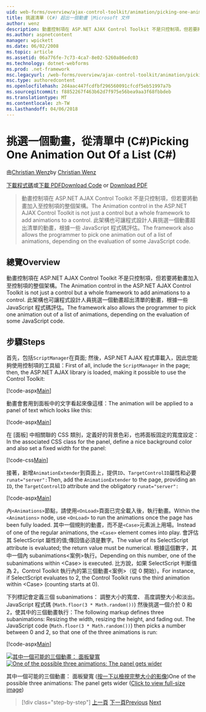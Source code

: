 ```yaml
---
uid: web-forms/overview/ajax-control-toolkit/animation/picking-one-animation-out-of-a-list-cs
title: 挑選清單 (C#) 超出一個動畫 |Microsoft 文件
author: wenz
description: 動畫控制項在 ASP.NET AJAX Control Toolkit 不是只控制項，但若要將動畫加入至控制項的整個架構。 架構也允許...
ms.author: aspnetcontent
manager: wpickett
ms.date: 06/02/2008
ms.topic: article
ms.assetid: 06a776fe-7c73-4ca7-8e02-5260a86edc03
ms.technology: dotnet-webforms
ms.prod: .net-framework
msc.legacyurl: /web-forms/overview/ajax-control-toolkit/animation/picking-one-animation-out-of-a-list-cs
msc.type: authoredcontent
ms.openlocfilehash: 2d4aac447fcdfbf296560091cfcdf5eb51997a7b
ms.sourcegitcommit: f8852267f463b62d7f975e56bea9aa3f68fbbdeb
ms.translationtype: MT
ms.contentlocale: zh-TW
ms.lasthandoff: 04/06/2018
---
```

<a name="picking-one-animation-out-of-a-list-c"></a><span data-ttu-id="18927-104">挑選一個動畫，從清單中 (C#)</span><span class="sxs-lookup"><span data-stu-id="18927-104">Picking One Animation Out Of a List (C#)</span></span>
====================
<span data-ttu-id="18927-105">由[Christian Wenz](https://github.com/wenz)</span><span class="sxs-lookup"><span data-stu-id="18927-105">by [Christian Wenz](https://github.com/wenz)</span></span>

<span data-ttu-id="18927-106">[下載程式碼](http://download.microsoft.com/download/f/9/a/f9a26acd-8df4-4484-8a18-199e4598f411/Animation5.cs.zip)或[下載 PDF](http://download.microsoft.com/download/6/7/1/6718d452-ff89-4d3f-a90e-c74ec2d636a3/animation5CS.pdf)</span><span class="sxs-lookup"><span data-stu-id="18927-106">[Download Code](http://download.microsoft.com/download/f/9/a/f9a26acd-8df4-4484-8a18-199e4598f411/Animation5.cs.zip) or [Download PDF](http://download.microsoft.com/download/6/7/1/6718d452-ff89-4d3f-a90e-c74ec2d636a3/animation5CS.pdf)</span></span>

> <span data-ttu-id="18927-107">動畫控制項在 ASP.NET AJAX Control Toolkit 不是只控制項，但若要將動畫加入至控制項的整個架構。</span><span class="sxs-lookup"><span data-stu-id="18927-107">The Animation control in the ASP.NET AJAX Control Toolkit is not just a control but a whole framework to add animations to a control.</span></span> <span data-ttu-id="18927-108">此架構也可讓程式設計人員挑選一個動畫超出清單的動畫，根據一些 JavaScript 程式碼評估。</span><span class="sxs-lookup"><span data-stu-id="18927-108">The framework also allows the programmer to pick one animation out of a list of animations, depending on the evaluation of some JavaScript code.</span></span>


## <a name="overview"></a><span data-ttu-id="18927-109">總覽</span><span class="sxs-lookup"><span data-stu-id="18927-109">Overview</span></span>

<span data-ttu-id="18927-110">動畫控制項在 ASP.NET AJAX Control Toolkit 不是只控制項，但若要將動畫加入至控制項的整個架構。</span><span class="sxs-lookup"><span data-stu-id="18927-110">The Animation control in the ASP.NET AJAX Control Toolkit is not just a control but a whole framework to add animations to a control.</span></span> <span data-ttu-id="18927-111">此架構也可讓程式設計人員挑選一個動畫超出清單的動畫，根據一些 JavaScript 程式碼評估。</span><span class="sxs-lookup"><span data-stu-id="18927-111">The framework also allows the programmer to pick one animation out of a list of animations, depending on the evaluation of some JavaScript code.</span></span>

## <a name="steps"></a><span data-ttu-id="18927-112">步驟</span><span class="sxs-lookup"><span data-stu-id="18927-112">Steps</span></span>

<span data-ttu-id="18927-113">首先，包括`ScriptManager`在頁面; 然後，ASP.NET AJAX 程式庫載入，因此您能夠使用控制項的工具組：</span><span class="sxs-lookup"><span data-stu-id="18927-113">First of all, include the `ScriptManager` in the page; then, the ASP.NET AJAX library is loaded, making it possible to use the Control Toolkit:</span></span>

[!code-aspx[Main](picking-one-animation-out-of-a-list-cs/samples/sample1.aspx)]

<span data-ttu-id="18927-114">動畫會套用到面板中的文字看起來像這樣：</span><span class="sxs-lookup"><span data-stu-id="18927-114">The animation will be applied to a panel of text which looks like this:</span></span>

[!code-aspx[Main](picking-one-animation-out-of-a-list-cs/samples/sample2.aspx)]

<span data-ttu-id="18927-115">在 [面板] 中相關聯的 CSS 類別，定義好的背景色彩，也將面板固定的寬度設定：</span><span class="sxs-lookup"><span data-stu-id="18927-115">In the associated CSS class for the panel, define a nice background color and also set a fixed width for the panel:</span></span>

[!code-css[Main](picking-one-animation-out-of-a-list-cs/samples/sample3.css)]

<span data-ttu-id="18927-116">接著，新增`AnimationExtender`到頁面上，提供`ID`、`TargetControlID`屬性和必要 `runat="server":`</span><span class="sxs-lookup"><span data-stu-id="18927-116">Then, add the `AnimationExtender` to the page, providing an `ID`, the `TargetControlID` attribute and the obligatory `runat="server":`</span></span>

[!code-aspx[Main](picking-one-animation-out-of-a-list-cs/samples/sample4.aspx)]

<span data-ttu-id="18927-117">內`<Animations>`節點，請使用`<OnLoad>`頁面已完全載入後，執行動畫。</span><span class="sxs-lookup"><span data-stu-id="18927-117">Within the `<Animations>` node, use `<OnLoad>` to run the animations once the page has been fully loaded.</span></span> <span data-ttu-id="18927-118">其中一個規則的動畫，而不是`<Case>`元素派上用場。</span><span class="sxs-lookup"><span data-stu-id="18927-118">Instead of one of the regular animations, the `<Case>` element comes into play.</span></span> <span data-ttu-id="18927-119">會評估其 SelectScript 屬性的值;傳回值必須是數字。</span><span class="sxs-lookup"><span data-stu-id="18927-119">The value of its SelectScript attribute is evaluated; the return value must be numerical.</span></span> <span data-ttu-id="18927-120">根據這個數字，其中一個內 subanimations&lt;案例&gt;執行。</span><span class="sxs-lookup"><span data-stu-id="18927-120">Depending on this number, one of the subanimations within &lt;Case&gt; is executed.</span></span> <span data-ttu-id="18927-121">比方說，如果 SelectScript 判斷值為 2，Control Toolkit 執行內的第三個動畫&lt;案例&gt;（從 0 開始）。</span><span class="sxs-lookup"><span data-stu-id="18927-121">For instance, if SelectScript evaluates to 2, the Control Toolkit runs the third animation within &lt;Case&gt; (counting starts at 0).</span></span>

<span data-ttu-id="18927-122">下列標記會定義三個 subanimations： 調整大小的寬度、 高度調整大小和淡出。JavaScript 程式碼 (`Math.floor(3 * Math.random())`) 然後挑選一個介於 0 和 2，使其中的三個動畫執行：</span><span class="sxs-lookup"><span data-stu-id="18927-122">The following markup defines three subanimations: Resizing the width, resizing the height, and fading out. The JavaScript code (`Math.floor(3 * Math.random())`) then picks a number between 0 and 2, so that one of the three animations is run:</span></span>

[!code-aspx[Main](picking-one-animation-out-of-a-list-cs/samples/sample5.aspx)]


<span data-ttu-id="18927-123">[![其中一個可能的三個動畫： 面板變寬](picking-one-animation-out-of-a-list-cs/_static/image2.png)](picking-one-animation-out-of-a-list-cs/_static/image1.png)</span><span class="sxs-lookup"><span data-stu-id="18927-123">[![One of the possible three animations: The panel gets wider](picking-one-animation-out-of-a-list-cs/_static/image2.png)](picking-one-animation-out-of-a-list-cs/_static/image1.png)</span></span>

<span data-ttu-id="18927-124">其中一個可能的三個動畫： 面板變寬 ([按一下以檢視完整大小的影像](picking-one-animation-out-of-a-list-cs/_static/image3.png))</span><span class="sxs-lookup"><span data-stu-id="18927-124">One of the possible three animations: The panel gets wider ([Click to view full-size image](picking-one-animation-out-of-a-list-cs/_static/image3.png))</span></span>

> [!div class="step-by-step"]
> <span data-ttu-id="18927-125">[上一頁](animation-depending-on-a-condition-cs.md)
> [下一頁](animating-in-response-to-user-interaction-cs.md)</span><span class="sxs-lookup"><span data-stu-id="18927-125">[Previous](animation-depending-on-a-condition-cs.md)
[Next](animating-in-response-to-user-interaction-cs.md)</span></span>
